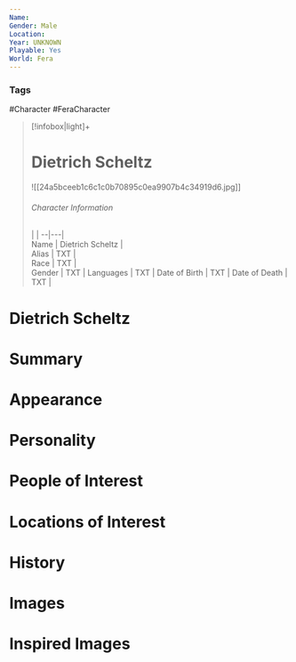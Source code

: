 ```yaml
---
Name: 
Gender: Male
Location: 
Year: UNKNOWN
Playable: Yes
World: Fera
---
```


### Tags
#Character #FeraCharacter 

> [!infobox|light]+  
> # Dietrich Scheltz  
> ![[24a5bceeb1c6c1c0b70895c0ea9907b4c34919d6.jpg]]
> ###### Character Information
>  |   |
> --|---|  
> Name | Dietrich Scheltz |  
> Alias | TXT |  
> Race | TXT |  
> Gender | TXT |
> Languages | TXT |
> Date of Birth | TXT |
> Date of Death | TXT |

# Dietrich Scheltz

# Summary

# Appearance

# Personality

# People of Interest

# Locations of Interest

# History

# Images

# Inspired Images
